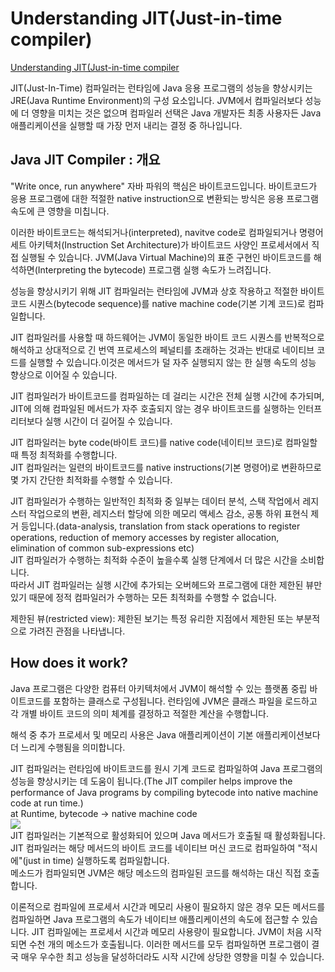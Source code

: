 # Understanding JIT(Just-in-time compiler)
[Understanding JIT(Just-in-time compiler](https://aboullaite.me/understanding-jit-compiler-just-in-time-compiler/)  
  
JIT(Just-In-Time) 컴파일러는 런타임에 Java 응용 프로그램의 성능을 향상시키는 JRE(Java Runtime Environment)의 구성 요소입니다. JVM에서 컴파일러보다 성능에 더 영향을 미치는 것은 없으며 컴파일러 선택은 Java 개발자든 최종 사용자든 Java 애플리케이션을 실행할 때 가장 먼저 내리는 결정 중 하나입니다.  
  
## Java JIT Compiler : 개요
"Write once, run anywhere" 자바 파워의 핵심은 바이트코드입니다. 바이트코드가 응용 프로그램에 대한 적절한 native instruction으로 변환되는 방식은 응용 프로그램 속도에 큰 영향을 미칩니다.  
    
이러한 바이트코드는 해석되거나(interpreted), navitve code로 컴파일되거나 명령어 세트 아키텍처(Instruction Set Architecture)가 바이트코드 사양인 프로세서에서 직접 실행될 수 있습니다. JVM(Java Virtual Machine)의 표준 구현인 바이트코드를 해석하면(Interpreting the bytecode) 프로그램 실행 속도가 느려집니다.  
    
성능을 향상시키기 위해 JIT 컴파일러는 런타임에 JVM과 상호 작용하고 적절한 바이트 코드 시퀀스(bytecode sequence)를 native machine code(기본 기계 코드)로 컴파일합니다.  
  
JIT 컴파일러를 사용할 때 하드웨어는 JVM이 동일한 바이트 코드 시퀀스를 반복적으로 해석하고 상대적으로 긴 번역 프로세스의 페널티를 초래하는 것과는 반대로 네이티브 코드를 실행할 수 있습니다.이것은 메서드가 덜 자주 실행되지 않는 한 실행 속도의 성능 향상으로 이어질 수 있습니다.  
  
JIT 컴파일러가 바이트코드를 컴파일하는 데 걸리는 시간은 전체 실행 시간에 추가되며, JIT에 의해 컴파일된 메서드가 자주 호출되지 않는 경우 바이트코드를 실행하는 인터프리터보다 실행 시간이 더 길어질 수 있습니다.  
  
JIT 컴파일러는 byte code(바이트 코드)를 native code(네이티브 코드)로 컴파일할 때 특정 최적화를 수행합니다.  
JIT 컴파일러는 일련의 바이트코드를 native instructions(기본 명령어)로 변환하므로 몇 가지 간단한 최적화를 수행할 수 있습니다.  
   
JIT 컴파일러가 수행하는 일반적인 최적화 중 일부는 데이터 분석, 스택 작업에서 레지스터 작업으로의 변환, 레지스터 할당에 의한 메모리 액세스 감소, 공통 하위 표현식 제거 등입니다.(data-analysis, translation from stack operations to register operations, reduction of memory accesses by register allocation, elimination of common sub-expressions etc)  
JIT 컴파일러가 수행하는 최적화 수준이 높을수록 실행 단계에서 더 많은 시간을 소비합니다.  
따라서 JIT 컴파일러는 실행 시간에 추가되는 오버헤드와 프로그램에 대한 제한된 뷰만 있기 때문에 정적 컴파일러가 수행하는 모든 최적화를 수행할 수 없습니다.  
  
제한된 뷰(restricted view): 제한된 보기는 특정 유리한 지점에서 제한된 또는 부분적으로 가려진 관점을 나타냅니다.  
  
## How does it work?
Java 프로그램은 다양한 컴퓨터 아키텍처에서 JVM이 해석할 수 있는 플랫폼 중립 바이트코드를 포함하는 클래스로 구성됩니다. 런타임에 JVM은 클래스 파일을 로드하고 각 개별 바이트 코드의 의미 체계를 결정하고 적절한 계산을 수행합니다.  
  
해석 중 추가 프로세서 및 메모리 사용은 Java 애플리케이션이 기본 애플리케이션보다 더 느리게 수행됨을 의미합니다.  
  
JIT 컴파일러는 런타임에 바이트코드를 원시 기계 코드로 컴파일하여 Java 프로그램의 성능을 향상시키는 데 도움이 됩니다.(The JIT compiler helps improve the performance of Java programs by compiling bytecode into native machine code at run time.)  
at Runtime, bytecode -> native machine code  
![](https://aboullaite.me/content/images/2017/08/jit.png)  
JIT 컴파일러는 기본적으로 활성화되어 있으며 Java 메서드가 호출될 때 활성화됩니다.  
JIT 컴파일러는 해당 메서드의 바이트 코드를 네이티브 머신 코드로 컴파일하여 "적시에"(just in time) 실행하도록 컴파일합니다.  
메소드가 컴파일되면 JVM은 해당 메소드의 컴파일된 코드를 해석하는 대신 직접 호출합니다.  
  
이론적으로 컴파일에 프로세서 시간과 메모리 사용이 필요하지 않은 경우 모든 메서드를 컴파일하면 Java 프로그램의 속도가 네이티브 애플리케이션의 속도에 접근할 수 있습니다. JIT 컴파일에는 프로세서 시간과 메모리 사용량이 필요합니다. JVM이 처음 시작되면 수천 개의 메소드가 호출됩니다. 이러한 메서드를 모두 컴파일하면 프로그램이 결국 매우 우수한 최고 성능을 달성하더라도 시작 시간에 상당한 영향을 미칠 수 있습니다.  

